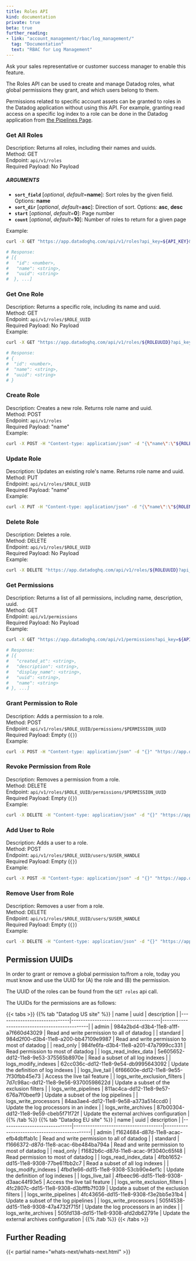 ```yaml
---
title: Roles API
kind: documentation
private: true
beta: true
further_reading:
- link: "account_management/rbac/log_management/"
  tag: "Documentation"
  text: "RBAC for Log Management"
---
```


<div class="alert alert-warning">
Ask your sales representative or customer success manager to enable this feature.
</div>

The Roles API can be used to create and manage Datadog roles, what global permissions they grant, and which users belong to them.

Permissions related to specific account assets can be granted to roles in the Datadog application without using this API. For example, granting read access on a specific log index to a role can be done in the Datadog application from [the Pipelines Page][1]. 

### Get All Roles

Description: Returns all roles, including their names and uuids.  
Method: GET  
Endpoint: `api/v1/roles`  
Required Payload: No Payload

##### ARGUMENTS


* **`sort_field`** [*optional*, *default*=**name**]:
    Sort roles by the given field.
    Options: **name**
* **`sort_dir`** [*optional*, *default*=**asc**]:
    Direction of sort.
    Options: **asc**, **desc**
* **`start`** [*optional*, *default*=**0**]:
    Page number
* **`count`** [*optional*, *default*=**10**]:
    Number of roles to return for a given page

Example:

```sh
curl -X GET "https://app.datadoghq.com/api/v1/roles?api_key=${API_KEY}&application_key=${APP_KEY}"

# Response:
# [{
#   "id": <number>,
#   "name": <string>,
#   "uuid": <string>
#  }, ...]
```

### Get One Role

Description: Returns a specific role, including its name and uuid.  
Method: GET  
Endpoint: `api/v1/roles/$ROLE_UUID`  
Required Payload: No Payload  
Example:

```sh
curl -X GET "https://app.datadoghq.com/api/v1/roles/${ROLEUUID}?api_key=${API_KEY}&application_key=${APP_KEY}"

# Response:
# {
#  "id": <number>,
#  "name": <string>,
#  "uuid": <string>
# }
```

### Create Role

Description: Creates a new role. Returns role name and uuid.  
Method: POST  
Endpoint: `api/v1/roles`  
Required Payload: "name"  
Example:

```sh
curl -X POST -H "Content-type: application/json" -d "{\"name\":\"${ROLENAME}\"}" "https://app.datadoghq.com/api/v1/roles?api_key=${API_KEY}&application_key=${APP_KEY}"
```

### Update Role

Description: Updates an existing role's name. Returns role name and uuid.  
Method: PUT  
Endpoint: `api/v1/roles/$ROLE_UUID`  
Required Payload: "name"  
Example:

```sh
curl -X PUT -H "Content-type: application/json" -d "{\"name\":\"${ROLENAME}\"}" "https://app.datadoghq.com/api/v1/roles/${ROLEUUID}?api_key=${API_KEY}&application_key=${APP_KEY}"
```

### Delete Role

Description: Deletes a role.  
Method: DELETE  
Endpoint: `api/v1/roles/$ROLE_UUID`  
Required Payload: No Payload  
Example:

```sh
curl -X DELETE "https://app.datadoghq.com/api/v1/roles/${ROLEUUID}?api_key=${API_KEY}&application_key=${APP_KEY}"
```

### Get Permissions

Description: Returns a list of all permissions, including name, description, uuid.  
Method: GET  
Endpoint: `api/v1/permissions`  
Required Payload: No Payload  
Example:

```sh
curl -X GET "https://app.datadoghq.com/api/v1/permissions?api_key=${API_KEY}&application_key=${APP_KEY}"

# Response:
# [{
#   "created_at": <string>,
#   "description": <string>,
#   "display_name": <string>,
#   "uuid": <string>,
#   "name": <string>
# }, ...]
```

### Grant Permission to Role

Description: Adds a permission to a role.  
Method: POST  
Endpoint: `api/v1/roles/$ROLE_UUID/permissions/$PERMISSION_UUID`  
Required Payload: Empty (`{}`)  
Example:

```sh
curl -X POST -H "Content-type: application/json" -d "{}" "https://app.datadoghq.com/api/v1/roles/${ROLEUUID}/permissions/${PERMISSION}?api_key=${API_KEY}&application_key=${APP_KEY}"
```

### Revoke Permission from Role

Description: Removes a permission from a role.  
Method: DELETE  
Endpoint: `api/v1/roles/$ROLE_UUID/permissions/$PERMISSION_UUID`  
Required Payload: Empty (`{}`)  
Example:

```sh
curl -X DELETE -H "Content-type: application/json" -d "{}" "https://app.datadoghq.com/api/v1/roles/${ROLEUUID}/permissions/${PERMISSION}?api_key=${API_KEY}&application_key=${APP_KEY}"
```

### Add User to Role

Description: Adds a user to a role.  
Method: POST  
Endpoint: `api/v1/roles/$ROLE_UUID/users/$USER_HANDLE`  
Required Payload: Empty (`{}`)  
Example:

```sh
curl -X POST -H "Content-type: application/json" -d "{}" "https://app.datadoghq.com/api/v1/roles/${ROLEUUID}/users/${USER}?api_key=${API_KEY}&application_key=${APP_KEY}"
```

### Remove User from Role

Description: Removes a user from a role.  
Method: DELETE  
Endpoint: `api/v1/roles/$ROLE_UUID/users/$USER_HANDLE`  
Required Payload: Empty (`{}`)  
Example:

```sh
curl -X DELETE -H "Content-type: application/json" -d "{}" "https://app.datadoghq.com/api/v1/roles/${ROLEUUID}/users/${USER}?api_key=${API_KEY}&application_key=${APP_KEY}"
```

## Permission UUIDs

In order to grant or remove a global permission to/from a role, today you must know and use the UUID for (A) the role and (B) the permission. 

The UUID of the roles can be found from the `GET roles` api call. 

The UUIDs for the permissions are as follows:

{{< tabs >}}
{{% tab "Datadog US site" %}}
|             name             |                 uuid                 |                 description                  |
|------------------------------|--------------------------------------|----------------------------------------------|
| admin                        | 984a2bd4-d3b4-11e8-a1ff-a7f660d43029 | Read and write permission to all of datadog  |
| standard                     | 984d2f00-d3b4-11e8-a200-bb47109e9987 | Read and write permission to most of datadog |
| read_only                    | 984fe6fa-d3b4-11e8-a201-47a7999cc331 | Read permission to most of datadog           |
| logs_read_index_data         | 5e605652-dd12-11e8-9e53-375565b8970e | Read a subset of all log indexes             |
| logs_modify_indexes          | 62cc036c-dd12-11e8-9e54-db9995643092 | Update the definition of log indexes         |
| logs_live_tail               | 6f66600e-dd12-11e8-9e55-7f30fbb45e73 | Access the live tail feature                 |
| logs_write_exclusion_filters | 7d7c98ac-dd12-11e8-9e56-93700598622d | Update a subset of the exclusion filters     |
| logs_write_pipelines         | 811ac4ca-dd12-11e8-9e57-676a7f0beef9 | Update a subset of the log pipelines         |
| logs_write_processors        | 84aa3ae4-dd12-11e8-9e58-a373a514ccd0 | Update the log processors in an index        |
| logs_write_archives          | 87b00304-dd12-11e8-9e59-cbeb5f71f72f | Update the external archives configuration   |
{{% /tab %}}
{{% tab "Datadog EU site" %}}
|             name             |                 uuid                 |                 description                  |
|------------------------------|--------------------------------------|----------------------------------------------|
| admin                        | f1624684-d87d-11e8-acac-efb4dbffab1c | Read and write permission to all of datadog  |
| standard                     | f1666372-d87d-11e8-acac-6be484ba794a | Read and write permission to most of datadog |
| read_only                    | f1682b6c-d87d-11e8-acac-9f3040c65f48 | Read permission to most of datadog           |
| logs_read_index_data         | 4fbb1652-dd15-11e8-9308-77be61fbb2c7 | Read a subset of all log indexes             |
| logs_modify_indexes          | 4fbd1e66-dd15-11e8-9308-53cb90e4ef1c | Update the definition of log indexes         |
| logs_live_tail               | 4fbeec96-dd15-11e8-9308-d3aac44f93e5 | Access the live tail feature                 |
| logs_write_exclusion_filters | 4fc2807c-dd15-11e8-9308-d3bfffb7f039 | Update a subset of the exclusion filters     |
| logs_write_pipelines         | 4fc43656-dd15-11e8-9308-f3e2bb5e31b4 | Update a subset of the log pipelines         |
| logs_write_processors        | 505f4538-dd15-11e8-9308-47a4732f715f | Update the log processors in an index        |
| logs_write_archives          | 505fd138-dd15-11e8-9308-afd2db62791e | Update the external archives configuration   |
{{% /tab %}}
{{< /tabs >}}

## Further Reading

{{< partial name="whats-next/whats-next.html" >}}

[1]: https://app.datadoghq.com/logs/pipelines
